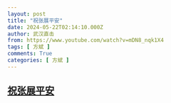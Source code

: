 ```yaml
---
layout: post
title: "祝张展平安"
date: 2024-05-22T02:14:10.000Z
author: 武汉直击
from: https://www.youtube.com/watch?v=mDN8_nqk1X4
tags: [ 方斌 ]
comments: True
categories: [ 方斌 ]
---
```

<!--1716344050000-->
[祝张展平安](https://www.youtube.com/watch?v=mDN8_nqk1X4)
------

<div>

</div>

